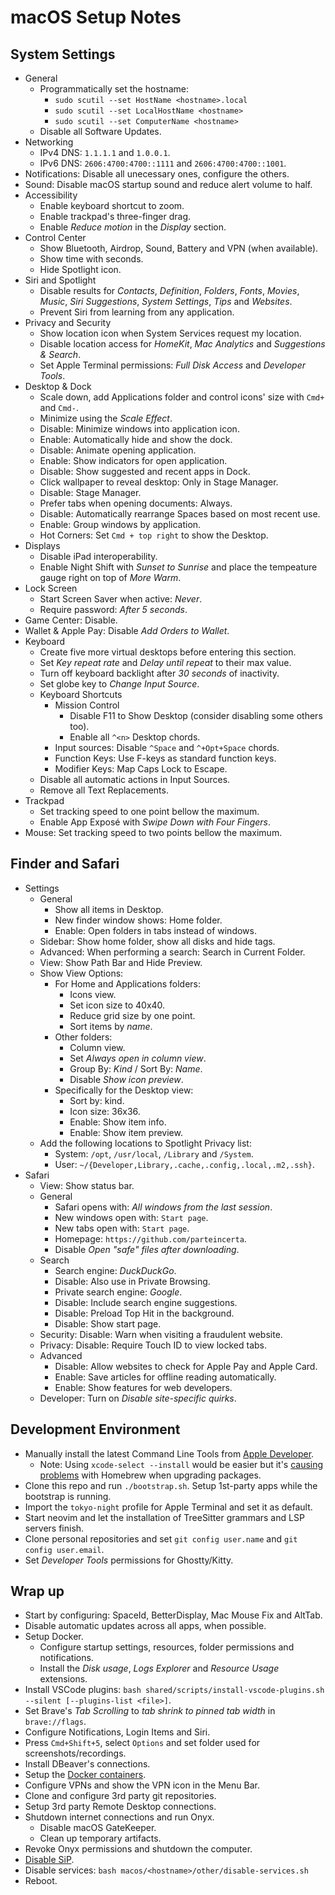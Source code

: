 # macOS Setup Notes

## System Settings
- General
  - Programmatically set the hostname:
    - `sudo scutil --set HostName <hostname>.local`
    - `sudo scutil --set LocalHostName <hostname>`
    - `sudo scutil --set ComputerName <hostname>`
  - Disable all Software Updates.
- Networking
  - IPv4 DNS: `1.1.1.1` and `1.0.0.1`.
  - IPv6 DNS: `2606:4700:4700::1111` and `2606:4700:4700::1001`.
- Notifications: Disable all unecessary ones, configure the others.
- Sound: Disable macOS startup sound and reduce alert volume to half.
- Accessibility
  - Enable keyboard shortcut to zoom.
  - Enable trackpad's three-finger drag.
  - Enable _Reduce motion_ in the _Display_ section.
- Control Center
  - Show Bluetooth, Airdrop, Sound, Battery and VPN (when available).
  - Show time with seconds.
  - Hide Spotlight icon.
- Siri and Spotlight
  - Disable results for _Contacts_, _Definition_, _Folders_, _Fonts_, _Movies_,
    _Music_, _Siri Suggestions_, _System Settings_, _Tips_ and _Websites_.
  - Prevent Siri from learning from any application.
- Privacy and Security
  - Show location icon when System Services request my location.
  - Disable location access for _HomeKit_, _Mac Analytics_ and _Suggestions & Search_.
  - Set Apple Terminal permissions: _Full Disk Access_ and _Developer Tools_.
- Desktop & Dock
  - Scale down, add Applications folder and control icons' size with `Cmd+` and `Cmd-`.
  - Minimize using the _Scale Effect_.
  - Disable: Minimize windows into application icon.
  - Enable: Automatically hide and show the dock.
  - Disable: Animate opening application.
  - Enable: Show indicators for open application.
  - Disable: Show suggested and recent apps in Dock.
  - Click wallpaper to reveal desktop: Only in Stage Manager.
  - Disable: Stage Manager.
  - Prefer tabs when opening documents: Always.
  - Disable: Automatically rearrange Spaces based on most recent use.
  - Enable: Group windows by application.
  - Hot Corners: Set `Cmd + top right` to show the Desktop.
- Displays
  - Disable iPad interoperability.
  - Enable Night Shift with _Sunset to Sunrise_ and place the tempeature gauge
    right on top of _More Warm_.
- Lock Screen
  - Start Screen Saver when active: _Never_.
  - Require password: _After 5 seconds_.
- Game Center: Disable.
- Wallet & Apple Pay: Disable _Add Orders to Wallet_.
- Keyboard
  - Create five more virtual desktops before entering this section.
  - Set _Key repeat rate_ and _Delay until repeat_ to their max value.
  - Turn off keyboard backlight after _30 seconds_ of inactivity.
  - Set globe key to _Change Input Source_.
  - Keyboard Shortcuts
    - Mission Control
      - Disable F11 to Show Desktop (consider disabling some others too).
      - Enable all `^<n>` Desktop chords.
    - Input sources: Disable `^Space` and `^+Opt+Space` chords.
    - Function Keys: Use F-keys as standard function keys.
    - Modifier Keys: Map Caps Lock to Escape.
  - Disable all automatic actions in Input Sources.
  - Remove all Text Replacements.
- Trackpad
  - Set tracking speed to one point bellow the maximum.
  - Enable App Exposé with _Swipe Down with Four Fingers_.
- Mouse: Set tracking speed to two points bellow the maximum.

## Finder and Safari
- Settings
  - General
    - Show all items in Desktop.
    - New finder window shows: Home folder.
    - Enable: Open folders in tabs instead of windows.
  - Sidebar: Show home folder, show all disks and hide tags.
  - Advanced: When performing a search: Search in Current Folder.
  - View: Show Path Bar and Hide Preview.
  - Show View Options:
    - For Home and Applications folders:
      - Icons view. 
      - Set icon size to 40x40.
      - Reduce grid size by one point.
      - Sort items by _name_.
    - Other folders:
      - Column view.
      - Set _Always open in column view_.
      - Group By: _Kind_ / Sort By: _Name_.
      - Disable _Show icon preview_.
    - Specifically for the Desktop view:
      - Sort by: kind.
      - Icon size: 36x36.
      - Enable: Show item info.
      - Enable: Show item preview.
  - Add the following locations to Spotlight Privacy list:
    - System: `/opt`, `/usr/local`, `/Library` and `/System`.
    - User: `~/{Developer,Library,.cache,.config,.local,.m2,.ssh}`.
- Safari
  - View: Show status bar.
  - General
    - Safari opens with: _All windows from the last session_.
    - New windows open with: `Start page`.
    - New tabs open with: `Start page`.
    - Homepage: `https://github.com/parteincerta`.
    - Disable _Open "safe" files after downloading_.
  - Search
    - Search engine: _DuckDuckGo_.
    - Disable: Also use in Private Browsing.
    - Private search engine: _Google_.
    - Disable: Include search engine suggestions.
    - Disable: Preload Top Hit in the background.
    - Disable: Show start page.
  - Security: Disable: Warn when visiting a fraudulent website.
  - Privacy: Disable: Require Touch ID to view locked tabs.
  - Advanced
    - Disable: Allow websites to check for Apple Pay and Apple Card.
    - Enable: Save articles for offline reading automatically.
    - Enable: Show features for web developers.
  - Developer: Turn on _Disable site-specific quirks_.

## Development Environment
- Manually install the latest Command Line Tools from [Apple Developer][macos-notes-01].
  - Note: Using `xcode-select --install` would be easier but it's
    [causing problems][macos-notes-02] with Homebrew when upgrading packages.
- Clone this repo and run `./bootstrap.sh`. Setup 1st-party apps while the bootstrap is running.
- Import the `tokyo-night` profile for Apple Terminal and set it as default.
- Start neovim and let the installation of TreeSitter grammars and LSP servers finish.
- Clone personal repositories and set `git config user.name` and `git config user.email`.
- Set _Developer Tools_ permissions for Ghostty/Kitty.

## Wrap up
- Start by configuring: SpaceId, BetterDisplay, Mac Mouse Fix and AltTab.
- Disable automatic updates across all apps, when possible.
- Setup Docker.
  - Configure startup settings, resources, folder permissions and notifications.
  - Install the _Disk usage_, _Logs Explorer_ and _Resource Usage_ extensions.
- Install VSCode plugins:
  `bash shared/scripts/install-vscode-plugins.sh --silent [--plugins-list <file>]`.
- Set Brave's _Tab Scrolling_ to _tab shrink to pinned tab width_ in `brave://flags`.
- Configure Notifications, Login Items and Siri.
- Press `Cmd+Shift+5`, select `Options` and set folder used for screenshots/recordings.
- Install DBeaver's connections.
- Setup the [Docker containers][macos-notes-03].
- Configure VPNs and show the VPN icon in the Menu Bar.
- Clone and configure 3rd party git repositories.
- Setup 3rd party Remote Desktop connections.
- Shutdown internet connections and run Onyx.
  - Disable macOS GateKeeper.
  - Clean up temporary artifacts.
- Revoke Onyx permissions and shutdown the computer.
- [Disable SiP][macos-notes-04].
- Disable services: `bash macos/<hostname>/other/disable-services.sh`
- Reboot.

[macos-notes-01]: https://developer.apple.com/download/all
[macos-notes-02]: https://github.com/orgs/Homebrew/discussions/5723#discussioncomment-11185411
[macos-notes-03]: https://github.com/parteincerta/docker-recipes
[macos-notes-04]: https://developer.apple.com/documentation/security/disabling-and-enabling-system-integrity-protection

